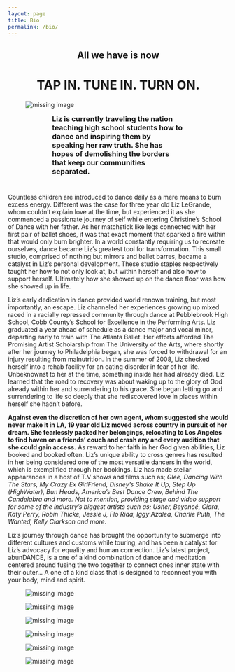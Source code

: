 ```yaml
---
layout: page
title: Bio
permalink: /bio/
---
```

<h2  style="text-align:center;">All we have is now  </h2>
<h1  style="text-align:center;"> TAP IN. TUNE IN. TURN ON. </h1>
<figure class="media_container">
    <div class="centered_image_wrapper">
      <img src="/assets/img/posts/liz_bio_1_thumb.jpg" alt="missing image">
    </div>
</figure>
<h3  style="margin:auto 20%"> Liz is currently traveling the nation teaching high school students how to dance and inspiring them by speaking her raw truth. She has hopes of demolishing the borders that keep our communities separated. </h3>
<p style="margin-top:40px">
Countless children are introduced to dance daily as a mere means to burn excess energy. Different was the case for
three year old Liz LeGrande, whom couldn’t explain love at the time, but experienced it as she commenced a
passionate journey of self while entering Christine’s School of Dance with her father. As her matchstick like legs
connected with her first pair of ballet shoes, it was that exact moment that sparked a fire within that would only burn
brighter. In a world constantly requiring us to recreate ourselves, dance became Liz’s greatest tool for transformation.
This small studio, comprised of nothing but mirrors and ballet barres, became a catalyst in Liz’s personal development.
These studio staples respectively taught her how to not only look at, but within herself and also how to support herself.
Ultimately how she showed up on the dance floor was how she showed up in life.
</p>
<p>
Liz’s early dedication in dance provided world renown training, but most importantly, an escape. Liz channeled her
experiences growing up mixed raced in a racially repressed community through dance at Pebblebrook High School,
Cobb County’s School for Excellence in the Performing Arts. Liz graduated a year ahead of schedule as a dance major
and vocal minor, departing early to train with The Atlanta Ballet. Her efforts afforded The Promising Artist Scholarship
from The University of the Arts, where shortly after her journey to Philadelphia began, she was forced to withdrawal for
an injury resulting from malnutrition. In the summer of 2008, Liz checked herself into a rehab facility for an eating
disorder in fear of her life. Unbeknownst to her at the time, something inside her had already died. Liz learned that the
road to recovery was about waking up to the glory of God already within her and surrendering to his grace. She began
letting go and surrendering to life so deeply that she rediscovered love in places within herself she hadn’t before.
</p>
<p>
<b>Against even the discretion of her own agent, whom suggested she would never make it in LA, 19 year old
Liz moved across country in pursuit of her dream. She fearlessly packed her belongings, relocating to Los
Angeles to find haven on a friends’ couch and crash any and every audition that she could gain access.</b> As
reward to her faith in her God given abilities, Liz booked and booked often. Liz’s unique ability to cross genres has
resulted in her being considered one of the most versatile dancers in the world, which is exemplified through her
bookings. Liz has made stellar appearances in a host of T.V shows and films such as;<i> Glee, Dancing With The Stars,
My Crazy Ex GirlFriend, Disney’s Shake It Up, Step Up (HighWater), Bun Heads, America’s Best Dance Crew, Behind
The Candelabra and more. Not to mention, providing stage and video support for some of the industry’s biggest artists
such as; Usher, Beyoncé, Ciara, Katy Perry, Robin Thicke, Jessie J, Flo Rida, Iggy Azalea, Charlie Puth, The
Wanted, Kelly Clarkson and more.</i>
</p>
<p>
Liz’s journey through dance has brought the opportunity to submerge into different cultures and customs while touring,
and has been a catalyst for Liz’s advocacy for equality and human connection. Liz’s latest project, abunDANCE, is a
one of a kind combination of dance and meditation centered around fusing the two together to connect ones inner
state with their outer... A one of a kind class that is designed to reconnect you with your body, mind and spirit.
</p>

<figure class="full_media_container">
<div class="full_image_wrapper">
  <img src="/assets/img/posts/abunDANCE_Page_3_md.jpg" alt="missing image">
</div>
</figure>
<figure class="full_media_container">
    <div class="full_image_wrapper">
      <img src="/assets/img/posts/abunDANCE_Page_4_md.jpg" alt="missing image">
    </div>
</figure>
<figure class="full_media_container">
    <div class="full_image_wrapper">
      <img src="/assets/img/posts/abunDANCE_Page_5_md.jpg" alt="missing image">
    </div>
</figure>
<figure class="full_media_container">
    <div class="full_image_wrapper">
      <img src="/assets/img/posts/abunDANCE_Page_6_md.jpg" alt="missing image">
    </div>
</figure>
<figure class="full_media_container">
    <div class="full_image_wrapper">
      <img src="/assets/img/posts/abunDANCE_Page_7_md.jpg" alt="missing image">
    </div>
</figure>
<figure class="full_media_container">
    <div class="full_image_wrapper">
      <img src="/assets/img/posts/abunDANCE_Page_8_md.jpg" alt="missing image">
    </div>
</figure>
